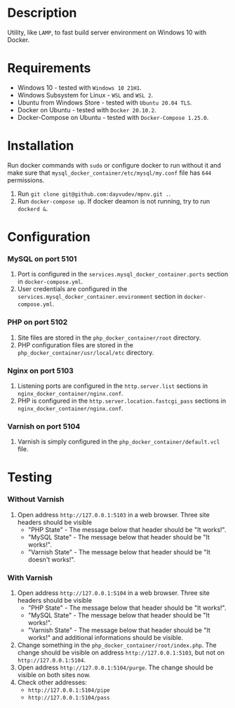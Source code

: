 # Description
Utility, like `LAMP`, to fast build server environment on Windows 10 with Docker.

# Requirements
- Windows 10 - tested with `Windows 10 21H1`.
- Windows Subsystem for Linux - `WSL` and `WSL 2`.
- Ubuntu from Windows Store - tested with `Ubuntu 20.04 TLS`.
- Docker on Ubuntu - tested with `Docker 20.10.2`.
- Docker-Compose on Ubuntu - tested with `Docker-Compose 1.25.0`.

# Installation
Run docker commands with `sudo` or configure docker to run without it and make sure that `mysql_docker_container/etc/mysql/my.conf` file has `644` permissions.
1. Run `git clone git@github.com:dayvudev/mpnv.git .`.
1. Run `docker-compose up`. If docker deamon is not running, try to run `dockerd &`.

# Configuration
### MySQL on port 5101
1. Port is configured in the `services.mysql_docker_container.ports` section in `docker-compose.yml`.
1. User credentials are configured in the `services.mysql_docker_container.environment` section in `docker-compose.yml`.
### PHP on port 5102
1. Site files are stored in the `php_docker_container/root` directory.
1. PHP configuration files are stored in the `php_docker_container/usr/local/etc` directory.
### Nginx on port 5103
1. Listening ports are configured in the `http.server.list` sections in `nginx_docker_container/nginx.conf`.
1. PHP is configured in the `http.server.location.fastcgi_pass` sections in `nginx_docker_container/nginx.conf`.
### Varnish on port 5104
1. Varnish is simply configured in the `php_docker_container/default.vcl` file.

# Testing
### Without Varnish
1. Open address `http://127.0.0.1:5103` in a web browser. Three site headers should be visible
    - "PHP State" - The message below that header should be "It works!".
    - "MySQL State" - The message below that header should be "It works!".
    - "Varnish State" - The message below that header should be "It doesn't works!".
### With Varnish
1. Open address `http://127.0.0.1:5104` in a web browser. Three site headers should be visible
    - "PHP State" - The message below that header should be "It works!".
    - "MySQL State" - The message below that header should be "It works!".
    - "Varnish State" - The message below that header should be "It works!" and additional informations should be visible.
1. Change something in the `php_docker_container/root/index.php`.
The change should be visible on address `http://127.0.0.1:5103`, but not on `http://127.0.0.1:5104`.
1. Open address `http://127.0.0.1:5104/purge`. The change should be visible on both sites now.
1. Check other addresses:
    - `http://127.0.0.1:5104/pipe`
    - `http://127.0.0.1:5104/pass`


